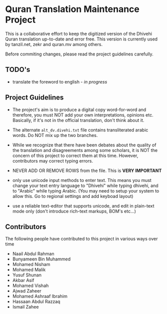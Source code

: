 # Quran Translation Maintenance Project

This is a collaborative effort to keep the digitized version of the Dhivehi Quran translation up-to-date and error free. This version is currently used by tanzil.net, zekr and quran.mv among others.

Before commiting changes, please read the project guidelines carefully.

## TODO's

* translate the foreword to english - *in progress*


## Project Guidelines

* The project's aim is to produce a digital copy word-for-word and therefore, you must NOT add your own interpretations, opinions etc. Basically, if it's not in the official translation, don't think about it.

* The alternate `alt_dv.divehi.txt` file contains transliterated arabic words. Do NOT mix up the two branches.

* While we recognize that there have been debates about the quality of the translation and disagreements among some scholars, it is NOT the concern of this project to correct them at this time. However, contributors may correct typing errors.

* NEVER ADD OR REMOVE ROWS from the file. This is **VERY IMPORTANT**

* only use unicode input methods to enter text. This means you must change your text entry language to "Dhivehi" while typing dhivehi, and to "Arabic" while typing Arabic. (You may need to setup your system to allow this. Go to regional settings and add keyboad layout)

* use a reliable text-editor that supports unicode, and edit in plain-text mode only (don't introduce rich-text markups, BOM's etc…)

## Contributors

The following people have contributed to this project in various ways over time

* Naail Abdul Rahman
* Bunyameen Bin Muhammed
* Mohamed Nisham
* Mohamed Malik
* Yusuf Shunan
* Akbar Asif
* Mohamed Vishah
* Ajwad Zaheer
* Mohamed Ashraaf Ibrahim
* Hassaan Abdul Razzaq
* Ismail Zahee
